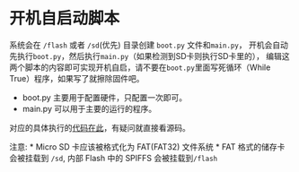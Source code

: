 开机自启动脚本
=======

系统会在 `/flash` 或者 `/sd`(优先) 目录创建 `boot.py` 文件和`main.py`， 开机会自动先执行`boot.py`，然后执行`main.py`（如果检测到SD卡则执行SD卡里的）， 编辑这两个脚本的内容即可实现开机自启，请不要在`boot.py`里面写死循环（While True）程序，如果写了就擦除固件吧。

- boot.py 主要用于配置硬件，只配置一次即可。
- main.py 可以用于主要的运行的程序。

对应的具体执行的[代码在此](https://github.com/sipeed/MaixPy/blob/972059491227ece63fbfc2cd0e78fe13ee78427d/components/micropython/port/src/maixpy_main.c#L586-L595)，有疑问就直接看源码。

注意:
    * Micro SD 卡应该被格式化为 FAT(FAT32) 文件系统
    * FAT 格式的储存卡会被挂载到 `/sd`, 内部 Flash 中的 SPIFFS 会被挂载到`/flash`

